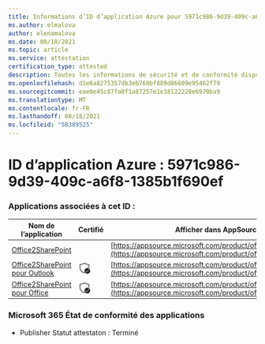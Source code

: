 ```yaml
---
title: Informations d’ID d’application Azure pour 5971c986-9d39-409c-a6f8-1385b1f690ef
ms.author: elmalova
author: elenamalova
ms.date: 08/18/2021
ms.topic: article
ms.service: attestation
certification_type: attested
description: Toutes les informations de sécurité et de conformité disponibles pour 5971c986-9d39-409c-a6f8-1385b1f690ef.
ms.openlocfilehash: d1e6a8275357db3eb760bf889d86609e95462f79
ms.sourcegitcommit: eae0e45c87fa8f1a87257e1e38122228e6970ba9
ms.translationtype: MT
ms.contentlocale: fr-FR
ms.lasthandoff: 08/18/2021
ms.locfileid: "58389525"
---
```

# <a name="azure-app-id-5971c986-9d39-409c-a6f8-1385b1f690ef"></a>ID d’application Azure : 5971c986-9d39-409c-a6f8-1385b1f690ef


### <a name="apps-associated-with-this-id"></a>Applications associées à cet ID :
| **Nom de l’application** | **Certifié** | **Afficher dans AppSource** |
|--------------|---------------|-----------------------|
| [Office2SharePoint](https://docs.microsoft.com/microsoft-365-app-certification/forward/17859280.o2s) |  | [https://appsource.microsoft.com/product/office/17859280.o2s](https://appsource.microsoft.com/product/office/17859280.o2s) |
| [Office2SharePoint pour Outlook](https://docs.microsoft.com/microsoft-365-app-certification/forward/WA104380689) | <img alt="Certified application badge" src="../media/certified-badge.png" height="25" width="25" /> | [https://appsource.microsoft.com/product/office/WA104380689](https://appsource.microsoft.com/product/office/WA104380689) |
| [Office2SharePoint pour Office](https://docs.microsoft.com/microsoft-365-app-certification/forward/WA104381787) | <img alt="Certified application badge" src="../media/certified-badge.png" height="25" width="25" /> | [https://appsource.microsoft.com/product/office/WA104381787](https://appsource.microsoft.com/product/office/WA104381787) |

### <a name="microsoft-365-app-compliance-status"></a>Microsoft 365 État de conformité des applications
- Publisher Statut attestaton : Terminé
